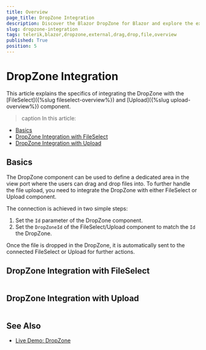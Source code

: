 ```yaml
---
title: Overview
page_title: DropZone Integration
description: Discover the Blazor DropZone for Blazor and explore the examples.
slug: dropzone-integration
tags: telerik,blazor,dropzone,external,drag,drop,file,overview
published: True
position: 5
---
```


# DropZone Integration

This article explains the specifics of integrating the DropZone with the [FileSelect]({%slug fileselect-overview%}) and [Upload]({%slug upload-overview%}) component.

>caption In this article:
* [Basics](#basics)
* [DropZone Integration with FileSelect](#dropzone-integration-with-fileselect)
* [DropZone Integration with Upload](#dropzone-integration-with-upload)

## Basics

The DropZone component can be used to define a dedicated area in the view port where the users can drag and drop files into. To further handle the file upload, you need to integrate the DropZone with either FileSelect or Upload component.

The connection is achieved in two simple steps:

1. Set the `Id` parameter of the DropZone component.
1. Set the `DropZoneId` of the FileSelect/Upload component to match the `Id` the DropZone.

Once the file is dropped in the DropZone, it is automatically sent to the connected FileSelect or Upload for further actions.

## DropZone Integration with FileSelect

````CSHTML
````

## DropZone Integration with Upload

````CSHTML
````

## See Also

  * [Live Demo: DropZone](https://demos.telerik.com/blazor-ui/dropzone/overview)
